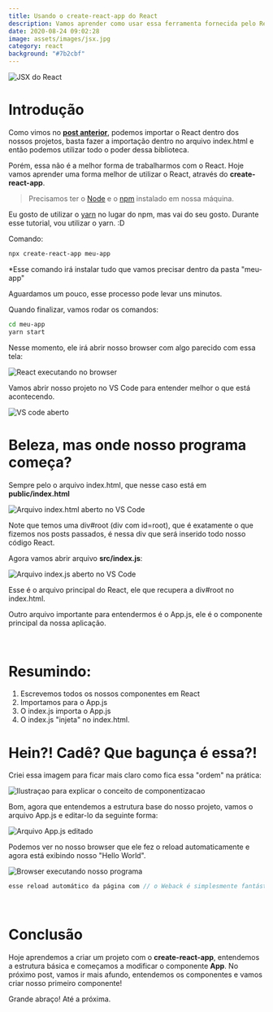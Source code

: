 ```yaml
---
title: Usando o create-react-app do React
description: Vamos aprender como usar essa ferramenta fornecida pelo React
date: 2020-08-24 09:02:28
image: assets/images/jsx.jpg
category: react
background: "#7b2cbf"
---
```



![JSX do React](assets/images/jsx.jpg "JSX do React")

# Introdução

Como vimos no **<u>post anterior</u>**, podemos importar o React dentro dos nossos projetos, basta fazer a importação dentro no arquivo index.html e então podemos utilizar todo o poder dessa biblioteca.

Porém, essa não é a melhor forma de trabalharmos com o React. Hoje vamos aprender uma forma melhor de utilizar o React, através do **create-react-app**.

> Precisamos ter o [Node](https://nodejs.org/en/download/) e o [npm](https://www.npmjs.com/get-npm) instalado em nossa máquina.<br/>

Eu gosto de utilizar o [yarn](https://classic.yarnpkg.com/pt-BR/docs/install/#mac-stable) no lugar do npm, mas vai do seu gosto. Durante esse tutorial, vou utilizar o yarn. :D

Comando:

```bash
npx create-react-app meu-app
```

\*Esse comando irá instalar tudo que vamos precisar dentro da pasta "meu-app"

Aguardamos um pouco, esse processo pode levar uns minutos.

Quando finalizar, vamos rodar os comandos:

```bash
cd meu-app
yarn start
```

Nesse momento, ele irá abrir nosso browser com algo parecido com essa tela:

![React executando no browser](assets/images/1-reactrodando.png "React executando no browser")

Vamos abrir nosso projeto no VS Code para entender melhor o que está acontecendo. <br />

![VS code aberto](assets/images/2-vscode.png "VS code aberto")

# Beleza, mas onde nosso programa começa?

Sempre pelo o arquivo index.html, que nesse caso está em **public/index.html**

![Arquivo index.html aberto no VS Code](assets/images/3-indexhtml.png "Arquivo index.html aberto no VS Code")

Note que temos uma div#root (div com id=root), que é exatamente o que fizemos nos posts passados, é nessa div que será inserido todo nosso código React. <br />

Agora vamos abrir arquivo **src/index.js**:

![Arquivo index.js aberto no VS Code](assets/images/4-indexjs.png "Arquivo index.js aberto no VS Code")

Esse é o arquivo principal do React, ele que recupera a div#root no index.html.

Outro arquivo importante para entendermos é o App.js, ele é o componente principal da nossa aplicação. 

<br />

# Resumindo:

1. Escrevemos todos os nossos componentes em React
2. Importamos para o App.js 
3. O index.js importa o App.js 
4. O index.js "injeta" no index.html. <br />

# Hein?! Cadê? Que bagunça é essa?!

Criei essa imagem para ficar mais claro como fica essa "ordem" na prática:

![Ilustraçao para explicar o conceito de componentizacao](assets/images/ilustracao.png "Ilustraçao para explicar o conceito de componentizacao")

Bom, agora que entendemos a estrutura base do nosso projeto, vamos o arquivo App.js e editar-lo da seguinte forma:

![Arquivo App.js editado](assets/images/5-appeditado.png "Arquivo App.js editado")

Podemos ver no nosso browser que ele fez o reload automaticamente e agora está exibindo nosso "Hello World".

![Browser executando nosso programa](assets/images/6-appeditado.png "Browser executando nosso programa")

```javascript
esse reload automático da página com // o Weback é simplesmente fantástico! Mas e assunto para um próximo post. :D <br/>
```

<br />

# Conclusão

Hoje aprendemos a criar um projeto com o **create-react-app**, entendemos a estrutura básica e começamos a modificar o componente **App**. No próximo post, vamos ir mais afundo, entendemos os componentes e vamos criar nosso primeiro componente! <br/>

Grande abraço! Até a próxima.